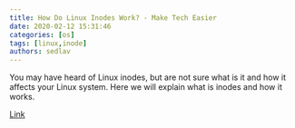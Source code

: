 ```yaml
---
title: How Do Linux Inodes Work? - Make Tech Easier
date: 2020-02-12 15:31:46
categories: [os]
tags: [linux,inode]
authors: sedlav
---
```


You may have heard of Linux inodes, but are not sure what is it and how it affects your Linux system. Here we will explain what is inodes and how it works.

[Link](https://www.maketecheasier.com/how-do-linux-inodes-work/)
